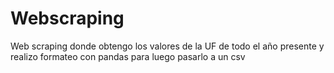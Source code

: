 # Webscraping
 Web scraping donde obtengo los valores de la UF de todo el año presente y realizo formateo con pandas para luego pasarlo a un csv
